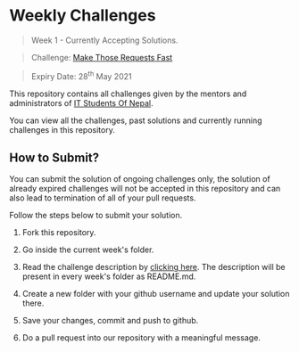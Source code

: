 # Weekly Challenges

> Week 1 - Currently Accepting Solutions.

> Challenge: [Make Those Requests Fast](week-2/README.md)

> Expiry Date: 28<sup>th</sup> May 2021

This repository contains all challenges given by the mentors and administrators of [IT Students Of Nepal](https://www.facebook.com/itsnporg). 

You can view all the challenges, past solutions and currently running challenges in this repository.

## How to Submit?

You can submit the solution of ongoing challenges only, the solution of already expired challenges will not be accepted in this repository and can also lead to termination of all of your pull requests.

Follow the steps below to submit your solution.

1. Fork this repository.

2. Go inside the current week's folder.

3. Read the challenge description by [clicking here](week-2/README.md). The description will be present in every week's folder as README.md.

4. Create a new folder with your github username and update your solution there.

5. Save your changes, commit and push to github. 

6. Do a pull request into our repository with a meaningful message.
